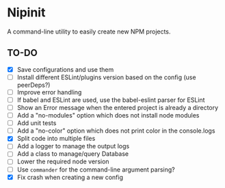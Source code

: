 # Nipinit

A command-line utility to easily create new NPM projects.

## TO-DO
- [x] Save configurations and use them
- [ ] Install different ESLint/plugins version based on the config (use peerDeps?)
- [ ] Improve error handling
- [ ] If babel and ESLint are used, use the babel-eslint parser for ESLint
- [ ] Show an Error message when the entered project is already a directory
- [ ] Add a "no-modules" option which does not install node modules
- [ ] Add unit tests
- [ ] Add a "no-color" option which does not print color in the console.logs
- [x] Split code into multiple files
- [ ] Add a logger to manage the output logs
- [ ] Add a class to manage/query Database
- [ ] Lower the required node version
- [ ] Use `commander` for the command-line argument parsing?
- [x] Fix crash when creating a new config

